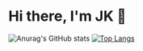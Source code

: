# Hi there, I'm JK 👋

![Anurag's GitHub stats](https://github-readme-stats.vercel.app/api?username=jiakjiak&show_icons=true&theme=cobalt)
[![Top Langs](https://github-readme-stats.vercel.app/api/top-langs/?username=jiakjiak&layout=compact)](https://github.com/anuraghazra/github-readme-stats)
<!--
**jiakjiak/jiakjiak** is a ✨ _special_ ✨ repository because its `README.md` (this file) appears on your GitHub profile.

Here are some ideas to get you started:

- 🔭 I’m currently working on ...
- 🌱 I’m currently learning ...
- 👯 I’m looking to collaborate on ...
- 🤔 I’m looking for help with ...
- 💬 Ask me about ...
- 📫 How to reach me: ...
- 😄 Pronouns: ...
- ⚡ Fun fact: ...
-->

